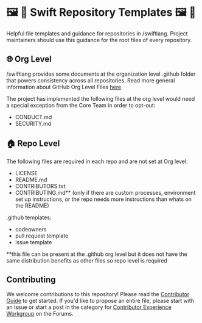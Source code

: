 # 🖼️ 📄 Swift Repository Templates 🖼️ 📄

Helpful file templates and guidance for repositories in /swiftlang. Project maintainers should use this guidance for the root files of every repository. 

## 🌐 Org Level 

/swiftlang provides some documents at the organization level .github folder that powers consistency across all repositories. Read more general information about GitHub Org Level Files [here](https://docs.github.com/en/communities/setting-up-your-project-for-healthy-contributions/creating-a-default-community-health-file)

The project has implemented the following files at the org level would need a special exception from the Core Team in order to opt-out:
- CONDUCT.md
- SECURITY.md

## 🏠 Repo Level 

The following files are required in each repo and are not set at Org level:
- LICENSE
- README.md
- CONTRIBUTORS.txt
- CONTRIBUTING.md** (only if there are custom processes, environment set up instructions, or the repo needs more instructions than whats on the README) 


.github templates:
- codeowners
- pull request template
- issue template


**this file can be present at the .github org level but it does not have the same distribution benefits as other files so repo level is required 

## Contributing
We welcome contributions to this repository! Please read the [Contributor Guide](swift.org/contributing) to get started. If you'd like to propose
an entire file, please start with an issue or start a post in the category for [Contributor Experience Workgroup](https://forums.swift.org/c/contributor-experience/110) on the Forums. 
